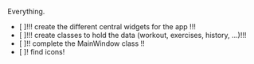 Everything.
- [ ]!!! create the different central widgets for the app !!!
- [ ]!!! create classes to hold the data (workout, exercises, history, ...)!!!
- [ ]!! complete the MainWindow class !!
- [ ]! find icons!
